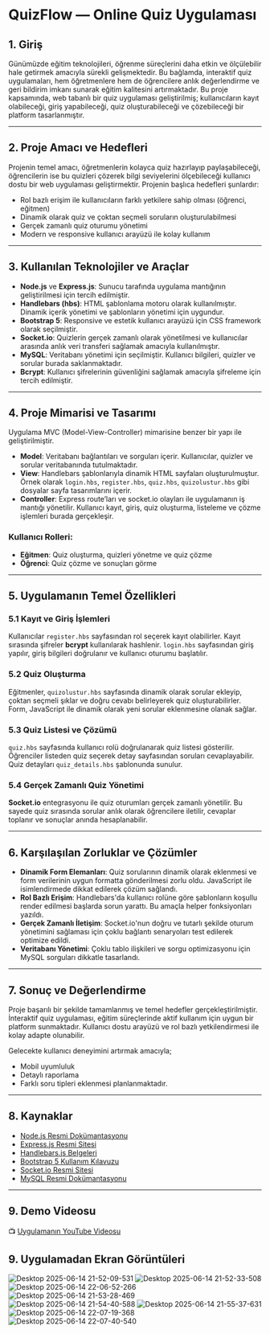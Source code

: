 # QuizFlow — Online Quiz Uygulaması

## 1. Giriş

Günümüzde eğitim teknolojileri, öğrenme süreçlerini daha etkin ve ölçülebilir hale getirmek amacıyla sürekli gelişmektedir. Bu bağlamda, interaktif quiz uygulamaları, hem öğretmenlere hem de öğrencilere anlık değerlendirme ve geri bildirim imkanı sunarak eğitim kalitesini artırmaktadır. Bu proje kapsamında, web tabanlı bir quiz uygulaması geliştirilmiş; kullanıcıların kayıt olabileceği, giriş yapabileceği, quiz oluşturabileceği ve çözebileceği bir platform tasarlanmıştır.

---

## 2. Proje Amacı ve Hedefleri

Projenin temel amacı, öğretmenlerin kolayca quiz hazırlayıp paylaşabileceği, öğrencilerin ise bu quizleri çözerek bilgi seviyelerini ölçebileceği kullanıcı dostu bir web uygulaması geliştirmektir. Projenin başlıca hedefleri şunlardır:

- Rol bazlı erişim ile kullanıcıların farklı yetkilere sahip olması (öğrenci, eğitmen)
- Dinamik olarak quiz ve çoktan seçmeli soruların oluşturulabilmesi
- Gerçek zamanlı quiz oturumu yönetimi
- Modern ve responsive kullanıcı arayüzü ile kolay kullanım

---

## 3. Kullanılan Teknolojiler ve Araçlar

- **Node.js** ve **Express.js**: Sunucu tarafında uygulama mantığının geliştirilmesi için tercih edilmiştir.  
- **Handlebars (hbs)**: HTML şablonlama motoru olarak kullanılmıştır. Dinamik içerik yönetimi ve şablonların yönetimi için uygundur.  
- **Bootstrap 5**: Responsive ve estetik kullanıcı arayüzü için CSS framework olarak seçilmiştir.  
- **Socket.io**: Quizlerin gerçek zamanlı olarak yönetilmesi ve kullanıcılar arasında anlık veri transferi sağlamak amacıyla kullanılmıştır.  
- **MySQL**: Veritabanı yönetimi için seçilmiştir. Kullanıcı bilgileri, quizler ve sorular burada saklanmaktadır.  
- **Bcrypt**: Kullanıcı şifrelerinin güvenliğini sağlamak amacıyla şifreleme için tercih edilmiştir.  

---

## 4. Proje Mimarisi ve Tasarımı

Uygulama MVC (Model-View-Controller) mimarisine benzer bir yapı ile geliştirilmiştir.

- **Model**: Veritabanı bağlantıları ve sorguları içerir. Kullanıcılar, quizler ve sorular veritabanında tutulmaktadır.  
- **View**: Handlebars şablonlarıyla dinamik HTML sayfaları oluşturulmuştur. Örnek olarak `login.hbs`, `register.hbs`, `quiz.hbs`, `quizolustur.hbs` gibi dosyalar sayfa tasarımlarını içerir.  
- **Controller**: Express route’ları ve socket.io olayları ile uygulamanın iş mantığı yönetilir. Kullanıcı kayıt, giriş, quiz oluşturma, listeleme ve çözme işlemleri burada gerçekleşir.

### Kullanıcı Rolleri:
- **Eğitmen**: Quiz oluşturma, quizleri yönetme ve quiz çözme  
- **Öğrenci**: Quiz çözme ve sonuçları görme  

---

## 5. Uygulamanın Temel Özellikleri

### 5.1 Kayıt ve Giriş İşlemleri  
Kullanıcılar `register.hbs` sayfasından rol seçerek kayıt olabilirler. Kayıt sırasında şifreler **bcrypt** kullanılarak hashlenir. `login.hbs` sayfasından giriş yapılır, giriş bilgileri doğrulanır ve kullanıcı oturumu başlatılır.

### 5.2 Quiz Oluşturma  
Eğitmenler, `quizolustur.hbs` sayfasında dinamik olarak sorular ekleyip, çoktan seçmeli şıklar ve doğru cevabı belirleyerek quiz oluşturabilirler. Form, JavaScript ile dinamik olarak yeni sorular eklenmesine olanak sağlar.

### 5.3 Quiz Listesi ve Çözümü  
`quiz.hbs` sayfasında kullanıcı rolü doğrulanarak quiz listesi gösterilir. Öğrenciler listeden quiz seçerek detay sayfasından soruları cevaplayabilir. Quiz detayları `quiz_details.hbs` şablonunda sunulur.

### 5.4 Gerçek Zamanlı Quiz Yönetimi  
**Socket.io** entegrasyonu ile quiz oturumları gerçek zamanlı yönetilir. Bu sayede quiz sırasında sorular anlık olarak öğrencilere iletilir, cevaplar toplanır ve sonuçlar anında hesaplanabilir.

---

## 6. Karşılaşılan Zorluklar ve Çözümler

- **Dinamik Form Elemanları**: Quiz sorularının dinamik olarak eklenmesi ve form verilerinin uygun formatta gönderilmesi zorlu oldu. JavaScript ile isimlendirmede dikkat edilerek çözüm sağlandı.  
- **Rol Bazlı Erişim**: Handlebars'da kullanıcı rolüne göre şablonların koşullu render edilmesi başlarda sorun yarattı. Bu amaçla helper fonksiyonları yazıldı.  
- **Gerçek Zamanlı İletişim**: Socket.io'nun doğru ve tutarlı şekilde oturum yönetimini sağlaması için çoklu bağlantı senaryoları test edilerek optimize edildi.  
- **Veritabanı Yönetimi**: Çoklu tablo ilişkileri ve sorgu optimizasyonu için MySQL sorguları dikkatle tasarlandı.  

---

## 7. Sonuç ve Değerlendirme

Proje başarılı bir şekilde tamamlanmış ve temel hedefler gerçekleştirilmiştir. İnteraktif quiz uygulaması, eğitim süreçlerinde aktif kullanım için uygun bir platform sunmaktadır. Kullanıcı dostu arayüzü ve rol bazlı yetkilendirmesi ile kolay adapte olunabilir.  

Gelecekte kullanıcı deneyimini artırmak amacıyla;
- Mobil uyumluluk
- Detaylı raporlama
- Farklı soru tipleri eklenmesi planlanmaktadır.

---

## 8. Kaynaklar

- [Node.js Resmi Dokümantasyonu](https://nodejs.org)  
- [Express.js Resmi Sitesi](https://expressjs.com)  
- [Handlebars.js Belgeleri](https://handlebarsjs.com)  
- [Bootstrap 5 Kullanım Kılavuzu](https://getbootstrap.com/docs/5.3)  
- [Socket.io Resmi Sitesi](https://socket.io)  
- [MySQL Resmi Dokümantasyonu](https://dev.mysql.com/doc/)  

---

## 9. Demo Videosu  
📺 [Uygulamanın YouTube Videosu](https://www.youtube.com/watch?v=LmCzYkE0kdg)


## 9. Uygulamadan Ekran Görüntüleri
![Desktop 2025-06-14 21-52-09-531](https://github.com/user-attachments/assets/bd8cc80a-aa4b-4d2f-9b0b-bb9442bbbfd8)
![Desktop 2025-06-14 21-52-33-508](https://github.com/user-attachments/assets/f826d223-ce3e-4604-829a-f1fefde470a0)
![Desktop 2025-06-14 22-06-52-266](https://github.com/user-attachments/assets/5d6f3947-071c-43d4-a8f4-183ae5fede8f)
![Desktop 2025-06-14 21-53-28-469](https://github.com/user-attachments/assets/6601de32-a6fc-40a0-9afc-1d343d1822ee)
![Desktop 2025-06-14 21-54-40-588](https://github.com/user-attachments/assets/bdb5696b-0ee6-4984-877c-08933c821080)
![Desktop 2025-06-14 21-55-37-631](https://github.com/user-attachments/assets/ae88c4c0-723e-42df-8eb2-f2cf9555bc7a)
![Desktop 2025-06-14 22-07-19-368](https://github.com/user-attachments/assets/dc870809-5f74-4b3a-826d-615d4f0f89c6)
![Desktop 2025-06-14 22-07-40-540](https://github.com/user-attachments/assets/91df88e3-9220-40cb-a562-4f85958d9571)






